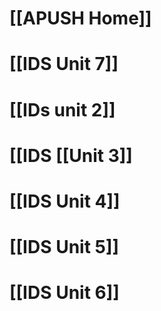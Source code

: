 # [[APUSH Home]]


# [[IDS Unit 7]]

# [[IDs unit 2]]

# [[IDS [[Unit 3]]

# [[IDS Unit 4]]

# [[IDS Unit 5]]

# [[IDS Unit 6]]